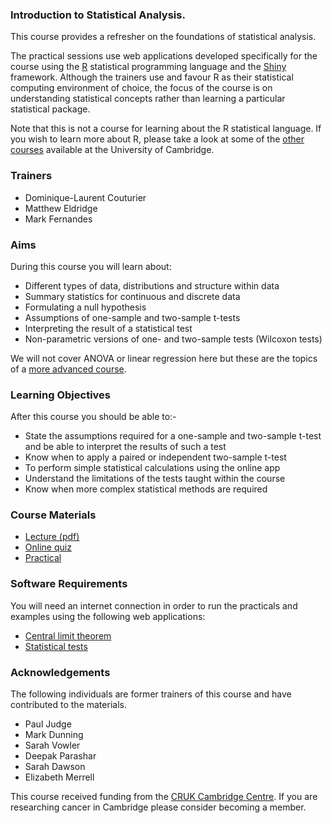 ### Introduction to Statistical Analysis.

This course provides a refresher on the foundations of statistical analysis.

The practical sessions use web applications developed specifically for the
course using the [R](https://cran.r-project.org) statistical programming
language and the [Shiny](http://shiny.rstudio.com/gallery) framework. Although
the trainers use and favour R as their statistical computing environment of
choice, the focus of the course is on understanding statistical concepts rather
than learning a particular statistical package.

Note that this is not a course for learning about the R statistical language.
If you wish to learn more about R, please take a look at some of the
[other courses](https://bioinfotraining.bio.cam.ac.uk) available at the
University of Cambridge.

### Trainers

- Dominique-Laurent Couturier
- Matthew Eldridge
- Mark Fernandes

### Aims

During this course you will learn about:

- Different types of data, distributions and structure within data
- Summary statistics for continuous and discrete data
- Formulating a null hypothesis
- Assumptions of one-sample and two-sample t-tests
- Interpreting the result of a statistical test
- Non-parametric versions of one- and two-sample tests (Wilcoxon tests)

We will not cover ANOVA or linear regression here but these are the topics of a
[more advanced course](https://bioinformatics-core-shared-training.github.io/linear-models-r).

### Learning Objectives

After this course you should be able to:-

- State the assumptions required for a one-sample and two-sample t-test and be able to interpret the results of such a test
- Know when to apply a paired or independent two-sample t-test
- To perform simple statistical calculations using the online app
- Understand the limitations of the tests taught within the course
- Know when more complex statistical methods are required

### Course Materials

- [Lecture (pdf)](IntroToStatSlides-DLC20220223.pdf)
- [Online quiz](https://docs.google.com/forms/d/1C3RHisRHoWXcnFqX9JhRAk3gy_aJ6FrhouJ6ljsJ-Fc)
- [Practical](practical.html)

### Software Requirements

You will need an internet connection in order to run the practicals and examples
using the following web applications:

- [Central limit theorem](https://bioinformatics.cruk.cam.ac.uk/apps/stats/central-limit-theorem)
- [Statistical tests](https://bioinformatics.cruk.cam.ac.uk/stats/shinystats)

### Acknowledgements

The following individuals are former trainers of this course and have
contributed to the materials.

- Paul Judge
- Mark Dunning
- Sarah Vowler
- Deepak Parashar
- Sarah Dawson
- Elizabeth Merrell

This course received funding from the
[CRUK Cambridge Centre](https://crukcambridgecentre.org.uk).
If you are researching cancer in Cambridge please consider becoming a member.
